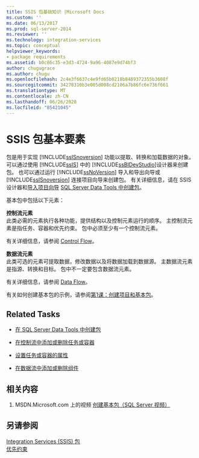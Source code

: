 ```yaml
---
title: SSIS 包基础知识 |Microsoft Docs
ms.custom: ''
ms.date: 06/13/2017
ms.prod: sql-server-2014
ms.reviewer: ''
ms.technology: integration-services
ms.topic: conceptual
helpviewer_keywords:
- package requirements
ms.assetid: b0c86c35-e3d3-4724-9a96-4087e9d74bf3
author: chugugrace
ms.author: chugu
ms.openlocfilehash: 2c4e3f6637c4e9fd65b0218b8489372355b3608f
ms.sourcegitcommit: 34278310b3e005d008cd2106a7b86fc6e736f661
ms.translationtype: MT
ms.contentlocale: zh-CN
ms.lasthandoff: 06/26/2020
ms.locfileid: "85421045"
---
```

# <a name="ssis-package-essentials"></a>SSIS 包基本要素
  包是用于实现 [!INCLUDE[ssISnoversion](../includes/ssisnoversion-md.md)] 功能以提取、转换和加载数据的对象。 可以通过使用 [!INCLUDE[ssIS](../includes/ssis-md.md)] 中的 [!INCLUDE[ssBIDevStudio](../includes/ssbidevstudio-md.md)]设计器来创建包。 也可以通过运行 [!INCLUDE[ssNoVersion](../includes/ssnoversion-md.md)] 导入和导出向导或 [!INCLUDE[ssISnoversion](../includes/ssisnoversion-md.md)] 连接项目向导来创建包。 有关详细信息，请在 SSIS 设计器和[导入项目向导](../../2014/integration-services/import-project-wizard.md) [SQL Server Data Tools 中创建包](create-packages-in-sql-server-data-tools.md)。  
  
 基本包中包括以下元素：  
  
 **控制流元素**  
 此类必需的元素执行各种功能，提供结构以及控制元素运行的顺序。 主控制流元素是指任务、容器和优先约束。 包中必须至少有一个控制流元素。  
  
 有关详细信息，请参阅 [Control Flow](control-flow/control-flow.md)。  
  
 **数据流元素**  
 此类可选的元素可提取数据，修改数据以及将数据加载到数据源。 主数据流元素是指源、转换和目标。 包中不一定要包含数据流元素。  
  
 有关详细信息，请参阅 [Data Flow](data-flow/data-flow.md)。  
  
 有关如何创建基本包的示例，请参阅[第1课：创建项目和基本包](lesson-1-create-a-project-and-basic-package-with-ssis.md)。  
  
## <a name="related-tasks"></a>Related Tasks  
  
-   [在 SQL Server Data Tools 中创建包](create-packages-in-sql-server-data-tools.md)  
  
-   [在控制流中添加或删除任务或容器](control-flow/add-or-delete-a-task-or-a-container-in-a-control-flow.md)  
  
-   [设置任务或容器的属性](../../2014/integration-services/set-the-properties-of-a-task-or-container.md)  
  
-   [在数据流中添加或删除组件](data-flow/add-or-delete-a-component-in-a-data-flow.md)  
  
## <a name="related-content"></a>相关内容  
  
1.  MSDN.Microsoft.com 上的视频 [创建基本包（SQL Server 视频）](https://go.microsoft.com/fwlink/?LinkId=131023)  
  
## <a name="see-also"></a>另请参阅  
 [Integration Services &#40;SSIS&#41; 包](../../2014/integration-services/integration-services-ssis-packages.md)   
 [优先约束](control-flow/precedence-constraints.md)  
  
  
